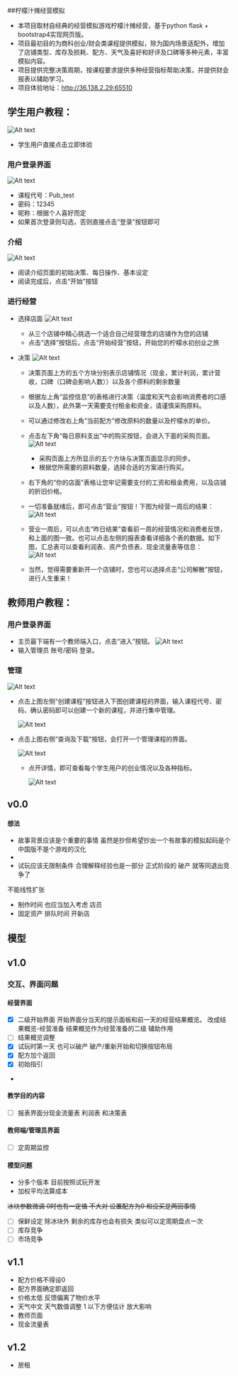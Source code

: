 ##柠檬汁摊经营模拟
- 本项目取材自经典的经营模拟游戏柠檬汁摊经营，基于python flask + bootstrap4实现网页版。
- 项目最初目的为商科创业/财会类课程提供模拟，除为国内场景适配外，增加了店铺类型、库存及损耗、配方、天气及喜好和好评及口碑等多种元素，丰富模拟内容。
- 项目提供完整决策周期，按课程要求提供多种经营指标帮助决策，并提供财会报表以辅助学习。
- 项目体验地址：http://36.138.2.29:65510


## 学生用户教程：
![Alt text](images/cover.png)
- 学生用户直接点击立即体验
### 用户登录界面
![Alt text](images/user.png)
- 课程代号：Pub_test 
- 密码：12345
- 昵称：根据个人喜好而定
- 如果首次登录则勾选，否则直接点击“登录”按钮即可
    
### 介绍
![Alt text](images/introduction.png)
- 阅读介绍页面的初始决策、每日操作、基本设定
- 阅读完成后，点击“开始”按钮

### 进行经营

- 选择店面
    ![Alt text](images/choose.png)
    - 从三个店铺中精心挑选一个适合自己经营理念的店铺作为您的店铺
    - 点击“选择”按钮后，点击“开始经营”按钮，开始您的柠檬水初创业之旅
- 决策
    ![Alt text](images/business.png)
    
    - 决策页面上方的五个方块分别表示店铺情况（现金，累计利润，累计营收，口碑（口碑会影响人数））以及各个原料的剩余数量
    
    - 根据左上角“监控信息”的表格进行决策（温度和天气会影响消费者的口感以及人数），此外第一天需要支付租金和资金，请谨慎采购原料。
    - 可以通过修改右上角“当前配方”修改原料的数量以及柠檬水的单价。
    - 点击左下角“每日原料支出”中的购买按钮，会进入下面的采购页面。
        ![Alt text](images/buy.png)
        
        - 采购页面上方所显示的五个方块与决策页面显示的同步。
        - 根据您所需要的原料数量，选择合适的方案进行购买。
    - 右下角的“你的店面”表格让您牢记需要支付的工资和租金费用，以及店铺的折旧价格。
    - 一切准备就绪后，即可点击“营业”按钮！下图为经营一周后的结果：
        ![Alt text](images/output.png)
    - 营业一周后，可以点击“昨日结果”查看前一周的经营情况和消费者反馈，和上面的图一致。也可以点击左侧的报表查看详细各个表的数据。如下图，汇总表可以查看利润表、资产负债表、现金流量表等信息：
        ![Alt text](images/total.png)
    - 当然，觉得需要重新开一个店铺时，您也可以选择点击“公司解散”按钮，进行人生重来！

## 教师用户教程：

### 用户登录界面
- 主页最下端有一个教师端入口，点击“进入”按钮。
    ![Alt text](images/entrance.png)  
- 输入管理员 账号/密码 登录。

### 管理
![Alt text](images/manage.png)
- 点击上图左侧“创建课程”按钮进入下图创建课程的界面，输入课程代号、密码、确认密码即可以创建一个新的课程，并进行集中管理。
    
    ![Alt text](images/create.png)
- 点击上图右侧“查询及下载”按钮，会打开一个管理课程的界面。

    ![Alt text](images/query.png)
    - 点开详情，即可查看每个学生用户的创业情况以及各种指标。

        ![Alt text](images/information.png)

## v0.0
#### 想法
- 故事背景应该是个重要的事情
虽然是抄但希望抄出一个有故事的模拟起码是个中国版不是个游戏的汉化
- 
- 试玩应该无限制条件    合理解释经验也是一部分
正式阶段的 破产 就等同退出竞争了

  
不能线性扩张
- 制作时间 也应当加入考虑 店员 
- 固定资产 排队时间  开新店



## 模型
## v1.0
### 交互、界面问题

#### 经营界面
- [x] 二级开始界面 开始界面分当天的提示面板和前一天的经营结果概览。 
改成结果概览-经营准备  结果概览作为经营准备的二级 辅助作用
- [ ] 结果概览调整
- [x] 试玩时第一天 也可以破产 破产/重新开始和切换按钮布局
- [x] 配方加个返回
- [x] 初始指引  
- 
#### 教学目的内容
- [ ] 报表界面分现金流量表 利润表 和决策表
#### 教师端/管理员界面
- [ ] 定周期监控

#### 模型问题
- 分多个版本 目前按照试玩开发 
- 加权平均法算成本

~~冰块参数微调  0时也有一定值  不大对 设置配方为0 和没买是两回事情~~
- [ ] 保鲜设定 除冰块外 剩余的库存也会有损失 类似可以定周期盘点一次
- [ ] 库存竞争 
- [ ] 市场竞争

## v1.1
- 配方价格不得设0
- 配方界面确定即返回
- 价格太低  反馈偏离了物价水平 
- 天气中文 天气数值调整 1 以下方便估计 放大影响
- 教师页面
- 现金流量表

## v1.2
- 房租

